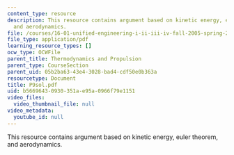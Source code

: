 ```yaml
---
content_type: resource
description: This resource contains argument based on kinetic energy, euler theorem,
  and aerodynamics.
file: /courses/16-01-unified-engineering-i-ii-iii-iv-fall-2005-spring-2006/b56696430930351ae95a0966f79e1151_P9sol.pdf
file_type: application/pdf
learning_resource_types: []
ocw_type: OCWFile
parent_title: Thermodynamics and Propulsion
parent_type: CourseSection
parent_uid: 05b2ba63-43e4-3028-bad4-cdf50e0b363a
resourcetype: Document
title: P9sol.pdf
uid: b5669643-0930-351a-e95a-0966f79e1151
video_files:
  video_thumbnail_file: null
video_metadata:
  youtube_id: null
---
```

This resource contains argument based on kinetic energy, euler theorem, and aerodynamics.

